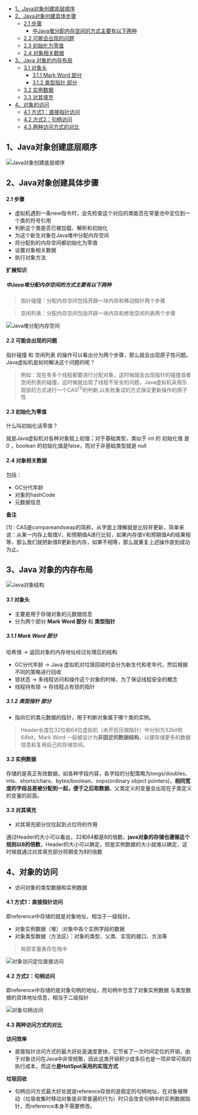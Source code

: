 - [1、Java对象创建底层顺序](#1-java--------)
- [2、Java对象创建具体步骤](#2-java--------)
    + [2.1 步骤](#21---)
      - [中Java堆分配内存空间的方式主要有以下两种](#-java-----------------)
    + [2.2 可能会出现的问题](#22---------)
    + [2.3 初始化为零值](#23-------)
    + [2.4 对象相关数据](#24-------)
- [3、Java 对象的内存布局](#3-java--------)
    + [3.1 对象头](#31----)
      - [3.1.1 Mark Word 部分](#311-mark-word---)
      - [3.1.2 类型指针 部分](#312--------)
    + [3.2 实例数据](#32-----)
    + [3.3 对其填充](#33-----)
- [4、对象的访问](#4------)
    + [4.1 方式1：直接指针访问](#41---1-------)
    + [4.2 方式2：句柄访问](#42---2-----)
    + [4.3 两种访问方式的对比](#43----------)

## 1、Java对象创建底层顺序

![Java对象创建底层顺序](https://github.com/xujiangchen/Java-Study-Notes/blob/main/JVM/asset/Java%E5%AF%B9%E8%B1%A1%E5%88%9B%E5%BB%BA%E5%BA%95%E5%B1%82%E9%A1%BA%E5%BA%8F.jpg)

## 2、Java对象创建具体步骤

#### 2.1 步骤

- 虚拟机遇到一条new指令时，会先检查这个对应的类能否在常量池中定位到一个类的符号引用
- 判断这个类是否已被加载、解析和初始化
- 为这个新生对象在Java堆中分配内存空间
- 将分配到的内存空间都初始化为零值
- 设置对象相关数据
- 执行对象<init>方法

**扩展知识**
##### 中Java堆分配内存空间的方式主要有以下两种

> 指针碰撞：分配内存空间包括开辟一块内存和移动指针两个步骤

> 空闲列表：分配内存空间包括开辟一块内存和修改空闲列表两个步骤

![Java堆分配内存空间](https://github.com/xujiangchen/Java-Study-Notes/blob/main/JVM/asset/Java%E5%A0%86%E5%88%86%E9%85%8D%E5%86%85%E5%AD%98%E7%A9%BA%E9%97%B4.jpg)

#### 2.2 可能会出现的问题

指针碰撞 和 空闲列表 的操作可以看出分为两个步骤，那么就会出现原子性问题。Java虚拟机是如何解决这个问题的呢？
> 例如：现在有多个线程都要进行分配对象，这时候就会出现指针的碰撞或者空闲列表的碰撞，这时候就出现了线程不安全的问题，Java虚拟机采用乐观锁的方式进行一个CAS<sup>[1]</sup>的判断,以失败重试的方式保证更新操作的原子性

#### 2.3 初始化为零值

什么叫初始化话零值？

就是Java虚拟机对各种对象赋上初值；对于基础类型，类似于 int 的 初始化值 是0 ，boolean 的初始化值是false，而对于非基础类型就是 null

#### 2.4 对象相关数据

包括：
- GC分代年龄
- 对象的hashCode
- 元数据信息

**备注**

[1] : CAS是compareandswap的简称，从字面上理解就是比较并更新，简单来说：从某一内存上取值V，和预期值A进行比较，如果内存值V和预期值A的结果相等，那么我们就把新值B更新到内存，如果不相等，那么就重复上述操作直到成功为止。

## 3、Java 对象的内存布局

![Java对象结构](https://github.com/xujiangchen/Java-Study-Notes/blob/main/JVM/asset/Java%E5%AF%B9%E8%B1%A1%E7%BB%93%E6%9E%84.jpg)

#### 3.1 对象头
- 主要是用于存储对象的元数据信息
- 分为两个部分 **Mark Word 部分** 和 **类型指针**

##### 3.1.1 Mark Word 部分

 哈希值 -> 返回对象的内存地址经过处理后的结构

- GC分代年龄 -> Java 虚拟机对垃圾回收时会分为新生代和老年代，然后根据不同的策略进行回收
- 锁状态 -> 多线程访问和操作这个对象的时候，为了保证线程安全的概念
- 线程持有锁 -> 存线程占有锁的指针

##### 3.1.2 类型指针 部分

- 指向它的类元数据的指针，用于判断对象属于哪个类的实例。

>Header长度在32位和64位虚拟机（未开启压缩指针）中分别为32bit和64bit，Mark Word 一般被设计为**非固定的数据结构**，以便存储更多的数据信息和复用自己的存储空间。

#### 3.2 实例数据

存储的是真正有效数据，如各种字段内容，各字段的分配策略为longs/doubles、ints、shorts/chars、bytes/boolean、oops(ordinary object   pointers)，**相同宽度的字段总是被分配到一起，便于之后取数据**。父类定义的变量会出现在子类定义的变量的前面。

#### 3.3 对其填充
- 对其填充部分仅仅起到占位符的作用

通过Header的大小可以看出，32和64都是8的倍数，**java对象的存储也遵循这个规则以8的倍数**，Header的大小可以确定，但是实例数据的大小就难以确定，这时候就通过对其填充部分将期变为8的倍数

## 4、对象的访问
- 访问对象的类型数据和实例数据

#### 4.1 方式1：直接指针访问
即reference中存储的就是对象地址，相当于⼀级指针。
- 对象实例数据（堆）:对象中各个实例字段的数据
- 对象类型数据（方法区）：对象的类型、父类、实现的接口、方法等
> 局部变量表存在栈中

![对象访问定位直接访问](https://github.com/xujiangchen/Java-Study-Notes/blob/main/JVM/asset/%E5%AF%B9%E8%B1%A1%E8%AE%BF%E9%97%AE%E5%AE%9A%E4%BD%8D%E7%9B%B4%E6%8E%A5%E8%AE%BF%E9%97%AE.jpg)

#### 4.2 方式2：句柄访问
即reference中存储的是对象句柄的地址，⽽句柄中包含了对象实例数据
与类型数据的具体地址信息，相当于⼆级指针

![对象句柄访问](https://github.com/xujiangchen/Java-Study-Notes/blob/main/JVM/asset/%E5%AF%B9%E8%B1%A1%E5%8F%A5%E6%9F%84%E8%AE%BF%E9%97%AE.jpg)

#### 4.3 两种访问方式的对比

**访问效率**

- 直接指针访问方式的最大好处是速度更快，它节省了一次时间定位的开销，由于对象访问在Java中非常频繁，因此这类开销积少成多后也是一项非常可观的执行成本，而这也**是HotSpot采用的实现方式**

**垃圾回收**

- 句柄访问方式最大好处就是reference存放的是稳定的句柄地址，在对象被移动（垃圾收集时移动对象是非常普遍的行为）时只会改变句柄中的实例数据指针，而reference本身不需要修改。

